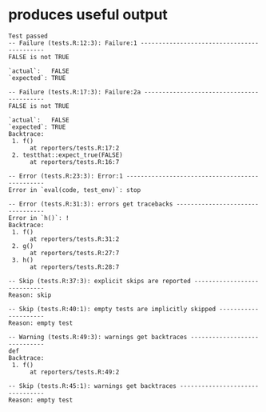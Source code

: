 # produces useful output

    Test passed 
    -- Failure (tests.R:12:3): Failure:1 -------------------------------------------
    FALSE is not TRUE
    
    `actual`:   FALSE
    `expected`: TRUE 
    
    -- Failure (tests.R:17:3): Failure:2a ------------------------------------------
    FALSE is not TRUE
    
    `actual`:   FALSE
    `expected`: TRUE 
    Backtrace:
     1. f()
          at reporters/tests.R:17:2
     2. testthat::expect_true(FALSE)
          at reporters/tests.R:16:7
    
    -- Error (tests.R:23:3): Error:1 -----------------------------------------------
    Error in `eval(code, test_env)`: stop
    
    -- Error (tests.R:31:3): errors get tracebacks ---------------------------------
    Error in `h()`: !
    Backtrace:
     1. f()
          at reporters/tests.R:31:2
     2. g()
          at reporters/tests.R:27:7
     3. h()
          at reporters/tests.R:28:7
    
    -- Skip (tests.R:37:3): explicit skips are reported ----------------------------
    Reason: skip
    
    -- Skip (tests.R:40:1): empty tests are implicitly skipped ---------------------
    Reason: empty test
    
    -- Warning (tests.R:49:3): warnings get backtraces -----------------------------
    def
    Backtrace:
     1. f()
          at reporters/tests.R:49:2
    
    -- Skip (tests.R:45:1): warnings get backtraces --------------------------------
    Reason: empty test
    

